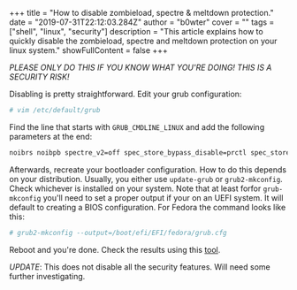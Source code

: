 +++
title = "How to disable zombieload, spectre & meltdown protection."
date = "2019-07-31T22:12:03.284Z"
author = "b0wter"
cover = ""
tags = ["shell", "linux", "security"]
description = "This article explains how to quickly disable the zombieload, spectre and meltdown protection on your linux system."
showFullContent = false
+++

*PLEASE ONLY DO THIS IF YOU KNOW WHAT YOU'RE DOING! THIS IS A SECURITY RISK!*

Disabling is pretty straightforward. Edit your grub configuration:

```bash
# vim /etc/default/grub
```

Find the line that starts with `GRUB_CMDLINE_LINUX` and add the following parameters at the end:

```bash
noibrs noibpb spectre_v2=off spec_store_bypass_disable=prctl spec_store_bypass_disable=off nospectre_v1
```

Afterwards, recreate your bootloader configuration. How to do this depends on your distribution. Usually, you either use `update-grub` or `grub2-mkconfig`. Check whichever is installed on your system. Note that at least forfor `grub-mkconfig` you'll need to set a proper output if your on an UEFI system. It will default to creating a BIOS configuration. For Fedora the command looks like this:

```bash
# grub2-mkconfig --output=/boot/efi/EFI/fedora/grub.cfg
```

Reboot and you're done. Check the results using this [tool](https://github.com/speed47/spectre-meltdown-checker).

*UPDATE*: This does not disable all the security features. Will need some further investigating.
